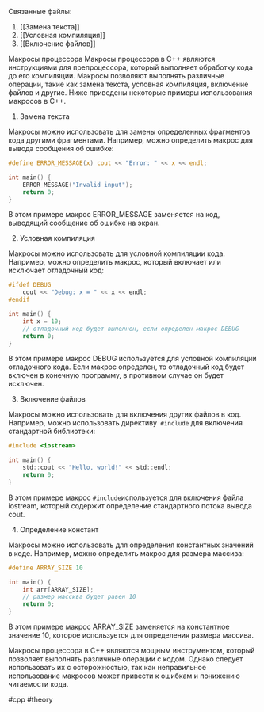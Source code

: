 Связанные файлы:
1. [[Замена текста]]
2. [[Условная компиляция]]
3. [[Включение файлов]]

Макросы процессора
Макросы процессора в C++ являются инструкциями для препроцессора, который выполняет обработку кода до его компиляции. Макросы позволяют выполнять различные операции, такие как замена текста, условная компиляция, включение файлов и другие. Ниже приведены некоторые примеры использования макросов в C++.

1. Замена текста

Макросы можно использовать для замены определенных фрагментов кода другими фрагментами. Например, можно определить макрос для вывода сообщения об ошибке:
```c
#define ERROR_MESSAGE(x) cout << "Error: " << x << endl;

int main() {
    ERROR_MESSAGE("Invalid input");
    return 0;
}
```
В этом примере макрос ERROR\_MESSAGE заменяется на код, выводящий сообщение об ошибке на экран.

2. Условная компиляция

Макросы можно использовать для условной компиляции кода. Например, можно определить макрос, который включает или исключает отладочный код:
```c
#ifdef DEBUG
    cout << "Debug: x = " << x << endl;
#endif

int main() {
    int x = 10;
    // отладочный код будет выполнен, если определен макрос DEBUG
    return 0;
}
```
В этом примере макрос DEBUG используется для условной компиляции отладочного кода. Если макрос определен, то отладочный код будет включен в конечную программу, в противном случае он будет исключен.

3. Включение файлов

Макросы можно использовать для включения других файлов в код. Например, можно использовать директиву` #include` для включения стандартной библиотеки:
```c
#include <iostream>

int main() {
    std::cout << "Hello, world!" << std::endl;
    return 0;
}
```
В этом примере макрос `#include`используется для включения файла iostream, который содержит определение стандартного потока вывода cout.

4. Определение констант

Макросы можно использовать для определения константных значений в коде. Например, можно определить макрос для размера массива:
```c
#define ARRAY_SIZE 10

int main() {
    int arr[ARRAY_SIZE];
    // размер массива будет равен 10
    return 0;
}
```
В этом примере макрос ARRAY\_SIZE заменяется на константное значение 10, которое используется для определения размера массива.

Макросы процессора в C++ являются мощным инструментом, который позволяет выполнять различные операции с кодом. Однако следует использовать их с осторожностью, так как неправильное использование макросов может привести к ошибкам и понижению читаемости кода.

#cpp #theory